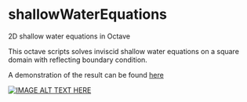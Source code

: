 # shallowWaterEquations
2D shallow water equations in Octave

This octave scripts solves inviscid shallow water equations on a square domain with reflecting boundary condition. 

A demonstration of the result can be found [here](https://www.youtube.com/watch?v=LLKAtMj0TGo)

[![IMAGE ALT TEXT HERE](https://img.youtube.com/vi/LLKAtMj0TGo/0.jpg)](https://www.youtube.com/watch?v=LLKAtMj0TGo)

